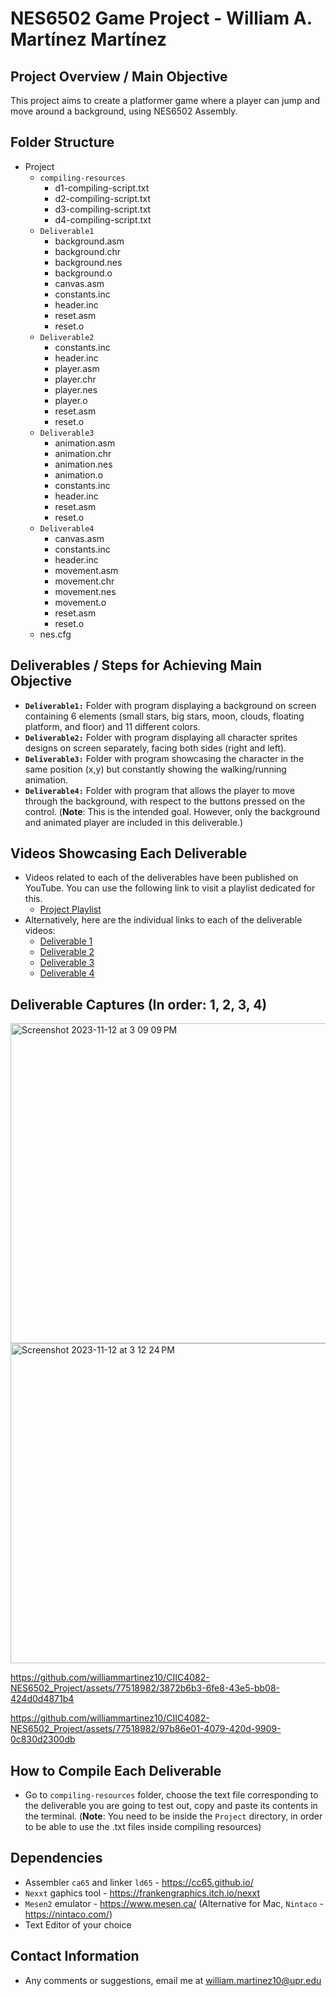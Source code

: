 # NES6502 Game Project - William A. Martínez Martínez


## Project Overview / Main Objective
This project aims to create a platformer game where a player can jump and move around a background, using NES6502 Assembly.

  
## Folder Structure
- Project
  - ```compiling-resources```
    - d1-compiling-script.txt
    - d2-compiling-script.txt
    - d3-compiling-script.txt
    - d4-compiling-script.txt
  - ```Deliverable1```
    - background.asm
    - background.chr
    - background.nes
    - background.o
    - canvas.asm
    - constants.inc
    - header.inc
    - reset.asm
    - reset.o
  - ```Deliverable2```
    - constants.inc
    - header.inc
    - player.asm
    - player.chr
    - player.nes
    - player.o
    - reset.asm
    - reset.o
  - ```Deliverable3```
    - animation.asm
    - animation.chr
    - animation.nes
    - animation.o
    - constants.inc
    - header.inc
    - reset.asm
    - reset.o
  - ```Deliverable4```
    - canvas.asm
    - constants.inc
    - header.inc
    - movement.asm
    - movement.chr
    - movement.nes
    - movement.o
    - reset.asm
    - reset.o
  - nes.cfg

  
## Deliverables / Steps for Achieving Main Objective
- **```Deliverable1:```** Folder with program displaying a background on screen containing 6 elements (small stars, big stars, moon, clouds, floating platform, and floor) and 11 different colors.
- **```Deliverable2:```** Folder with program displaying all character sprites designs on screen separately, facing both sides (right and left).
- **```Deliverable3:```** Folder with program showcasing the character in the same position (x,y) but constantly showing the walking/running animation.
- **```Deliverable4:```** Folder with program that allows the player to move through the background, with respect to the buttons pressed on the control. (**Note**: This is the intended goal. However, only the background and animated player are included in this deliverable.)

  
## Videos Showcasing Each Deliverable
- Videos related to each of the deliverables have been published on YouTube. You can use the following link to visit a playlist dedicated for this.
  - <a href="https://youtube.com/playlist?list=PLCaJpDWLRzoGp6fcWgpsY9xY7E-h9gVbY&si=enK-FdABqvhUVnQI">Project Playlist</a>
- Alternatively, here are the individual links to each of the deliverable videos:
  - <a href="https://youtu.be/yEXSIisJsQg">Deliverable 1</a>
  - <a href="https://youtu.be/1dX8V92HoLM">Deliverable 2</a>
  - <a href="https://youtu.be/GYdMxplBCbw">Deliverable 3</a>
  - <a href="https://youtu.be/HZ_5M0yP_dI">Deliverable 4</a>


## Deliverable Captures (In order: 1, 2, 3, 4)
<img width="512" alt="Screenshot 2023-11-12 at 3 09 09 PM" src="https://github.com/williammartinez10/CIIC4082-NES6502_Project/assets/77518982/1b537434-8fba-4cd5-87c6-9c002dca3efc">

<img width="512" alt="Screenshot 2023-11-12 at 3 12 24 PM" src="https://github.com/williammartinez10/CIIC4082-NES6502_Project/assets/77518982/caec9bca-cb91-44d9-8c0c-15c97243258b">

https://github.com/williammartinez10/CIIC4082-NES6502_Project/assets/77518982/3872b6b3-6fe8-43e5-bb08-424d0d4871b4

https://github.com/williammartinez10/CIIC4082-NES6502_Project/assets/77518982/97b86e01-4079-420d-9909-0c830d2300db


  
## How to Compile Each Deliverable
- Go to ```compiling-resources``` folder, choose the text file corresponding to the deliverable you are going to test out, copy and paste its contents in the terminal. (**Note**: You need to be inside the ```Project``` directory, in order to be able to use the .txt files inside compiling resources)

## Dependencies
- Assembler ```ca65``` and linker ```ld65``` - https://cc65.github.io/
- ```Nexxt``` gaphics tool - https://frankengraphics.itch.io/nexxt
- ```Mesen2``` emulator - https://www.mesen.ca/ (Alternative for Mac, ```Nintaco``` - https://nintaco.com/)
- Text Editor of your choice

## Contact Information
- Any comments or suggestions, email me at william.martinez10@upr.edu

